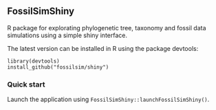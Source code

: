 ## FossilSimShiny

R package for explorating phylogenetic tree, taxonomy and fossil data simulations using a simple shiny interface.

The latest version can be installed in R using the package devtools:

    library(devtools)
    install_github("fossilsim/shiny")

### Quick start

Launch the application using `FossilSimShiny::launchFossilSimShiny()`.
